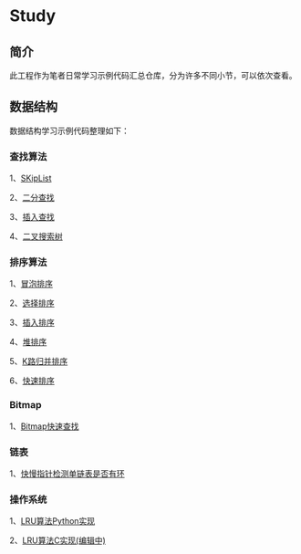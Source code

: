 # Study

## 简介

此工程作为笔者日常学习示例代码汇总仓库，分为许多不同小节，可以依次查看。

## 数据结构

数据结构学习示例代码整理如下：

### 查找算法

1、[SKipList](https://github.com/keepalive555/study/blob/master/skiplist/skiplist.c)

2、[二分查找](https://github.com/keepalive555/study/blob/master/binarysearch/binarysearch.c)

3、[插入查找](https://github.com/keepalive555/study/blob/master/binarysearch/interpolationsearch.c)

4、[二叉搜索树](https://github.com/keepalive555/study/blob/master/binarysorttree/binarysorttree.c)


### 排序算法

1、[冒泡排序](https://github.com/keepalive555/study/blob/master/sort/sort.c)

2、[选择排序](https://github.com/keepalive555/study/blob/master/sort/select.c)

3、[插入排序](https://github.com/keepalive555/study/blob/master/sort/insert.c)

4、[堆排序](https://github.com/keepalive555/study/blob/master/sort/heap.c)

5、[K路归并排序](https://github.com/keepalive555/study/blob/master/sort/k_merge_sort.c)

6、[快速排序](https://github.com/keepalive555/study/blob/master/sort/k_merge_sort.c)

### Bitmap

1、[Bitmap快速查找](https://github.com/keepalive555/study/blob/master/bitmap/bitmap.c)

### 链表

1、[快慢指针检测单链表是否有环](https://github.com/keepalive555/study/blob/master/linklist/linklist.c)

### 操作系统

1、[LRU算法Python实现](https://github.com/keepalive555/study/blob/master/os/lru.py)

2、[LRU算法C实现(编辑中)](https://github.com/keepalive555/study/blob/master/os/lru.c)
